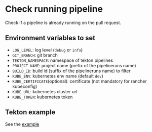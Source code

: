 # Check running pipeline

Check if a pipeline is already running on the pull request.

## Environment variables to set

* `LOG_LEVEL`: log level (`debug` or `info`)
* `GIT_BRANCH`: git branch
* `TEKTON_NAMESPACE`: namespace of tekton pipelines
* `PROJECT_NAME`: project name (prefix of the pipelineruns name)
* `BUILD_ID`: build id (suffix of the pipelineruns name) to filter
* `KUBE_ENV`: kubernetes env name (default `dev`)
* `KUBE_CERTIFICATE`(optional): certificate (not mandatory for rancher kubeconfig) 
* `KUBE_URL`: kubernetes cluster url
* `KUBE_TOKEN`: kubernetes token

## Tekton example

See the [example](./kill-redundant-pipelines.yaml)
